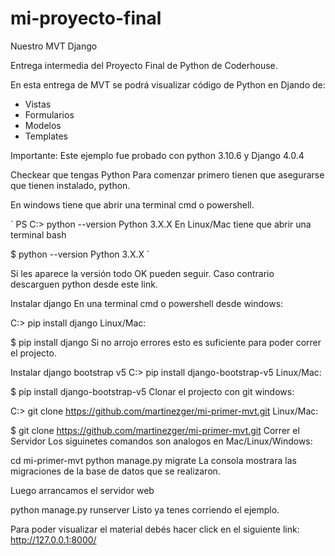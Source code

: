 # mi-proyecto-final
Nuestro MVT Django

Entrega intermedia del Proyecto Final de Python de Coderhouse.


En esta entrega de MVT se podrá visualizar código de Python en Djando de:

- Vistas
- Formularios
- Modelos
- Templates


Importante: Este ejemplo fue probado con python 3.10.6 y Django 4.0.4


Checkear que tengas Python
Para comenzar primero tienen que asegurarse que tienen instalado, python.

En windows tiene que abrir una terminal cmd o powershell.

`
PS C:\> python --version
Python 3.X.X 
En Linux/Mac tiene que abrir una terminal bash

$ python --version
Python 3.X.X 
`

Si les aparece la versión todo OK pueden seguir. Caso contrario descarguen python desde este link.

Instalar django
En una terminal cmd o powershell desde windows:

C:\> pip install django
Linux/Mac:

$ pip install django
Si no arrojo errores esto es suficiente para poder correr el projecto.

Instalar django bootstrap v5
C:\> pip install django-bootstrap-v5
Linux/Mac:

$ pip install django-bootstrap-v5
Clonar el projecto con git
windows:

C:\> git clone https://github.com/martinezger/mi-primer-mvt.git
Linux/Mac:

$ git clone https://github.com/martinezger/mi-primer-mvt.git
Correr el Servidor
Los siguinetes comandos son analogos en Mac/Linux/Windows:

cd mi-primer-mvt
python manage.py migrate
La consola mostrara las migraciones de la base de datos que se realizaron.

Luego arrancamos el servidor web

python manage.py runserver
Listo ya tenes corriendo el ejemplo.
 

Para poder visualizar el material debés hacer click en el siguiente link:
http://127.0.0.1:8000/
